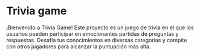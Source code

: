 # Trivia game 

¡Bienvenido a Trivia Game! Este proyecto es un juego de trivia en el que los usuarios pueden participar en emocionantes partidas de preguntas y respuestas. Desafía tus conocimientos en diversas categorías y compite con otros jugadores para alcanzar la puntuación más alta.